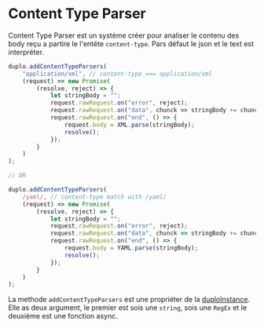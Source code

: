 # Content Type Parser
Content Type Parser est un systéme créer pour analiser le contenu des body reçu a partire le l'entéte `content-type`. Pars défaut le json et le text est interpréter.

```ts
duplo.addContentTypeParsers(
    "application/xml", // content-type === application/xml
    (request) => new Promise(
        (resolve, reject) => {
            let stringBody = "";
            request.rawRequest.on("error", reject);
            request.rawRequest.on("data", chunck => stringBody += chunck);
            request.rawRequest.on("end", () => {
                request.body = XML.parse(stringBody);
                resolve();
            });
        }
    )
);

// OR

duplo.addContentTypeParsers(
    /yaml/, // content-type match with /yaml/
    (request) => new Promise(
        (resolve, reject) => {
            let stringBody = "";
            request.rawRequest.on("error", reject);
            request.rawRequest.on("data", chunck => stringBody += chunck);
            request.rawRequest.on("end", () => {
                request.body = YAML.parse(stringBody);
                resolve();
            });
        }
    )
);
```

La methode `addContentTypeParsers` est une propriéter de la [duploInstance](./DuploInstance.md). Elle as deux argument, le premier est sois une `string`, sois une `RegEx` et le deuxiéme est une fonction async.
